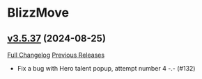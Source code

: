 # BlizzMove

## [v3.5.37](https://github.com/Kiatra/BlizzMove/tree/v3.5.37) (2024-08-25)
[Full Changelog](https://github.com/Kiatra/BlizzMove/compare/v3.5.36...v3.5.37) [Previous Releases](https://github.com/Kiatra/BlizzMove/releases)

- Fix a bug with Hero talent popup, attempt number 4 -.- (#132)  
